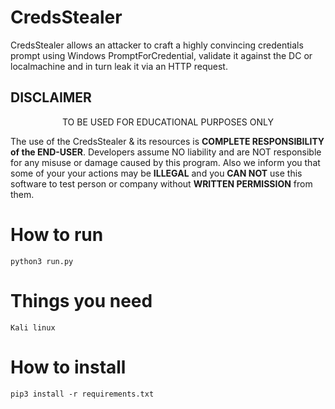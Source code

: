 # CredsStealer
CredsStealer allows an attacker to craft a highly convincing credentials prompt using Windows PromptForCredential, validate it against the DC or localmachine and in turn leak it via an HTTP request.


## DISCLAIMER

<p align="center">
  TO BE USED FOR EDUCATIONAL PURPOSES ONLY
</p>

The use of the CredsStealer & its resources is **COMPLETE RESPONSIBILITY of the END-USER**. Developers assume NO liability and are NOT responsible for any misuse or damage caused by this program. Also we inform you that some of your your actions may be **ILLEGAL** and you **CAN NOT** use this software to test person or company without **WRITTEN PERMISSION** from them.



# How to run
```
python3 run.py

```
# Things you need
```
Kali linux

```
# How to install
```
pip3 install -r requirements.txt

```

